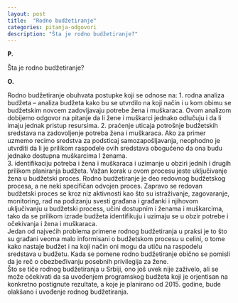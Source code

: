 ```yaml
---
layout: post
title:  "Rodno budžetiranje"
categories: pitanja-odgovori
description: "Šta je rodno budžetiranje?"
---
```


**P.**

Šta je rodno budžetiranje?


**O.**


<div class="justify">
Rodno budžetiranje obuhvata postupke koji se odnose na:
1. rodna analiza budžeta – analiza budžeta kako bu se utvrdilo na koji način i u kom obimu se budžetskim novcem zadovljavaju potrebe žena i muškaraca. Ovom analizom dobijemo odgovor na pitanje da li žene i muškarci jednako odlučuju i da li  imaju jednak pristup resursima.
2. praćenje uticaja potrošnje budžetskih sredstava na zadovoljenje potreba  žena i muškaraca. Ako za primer uzmemo recimo sredstva za podsticaj samozapošljavanja, neophodno je utvrditi da li je prilikom raspodele ovih sredstava obogućeno da ona budu jednako dostupna muškarcima I ženama.<br/>
3. identifikaciju potreba i žena i muškaraca i uzimanje u obziri jednih i drugih prilikom planiranja budžeta. Važan korak u ovom procesu jeste uključivanje žena u budžetski proces.
Rodno budžetiranje je deo redovnog budžetskog procesa, a ne neki specifičan odvojen proces. Zapravo se redovan budžetski proces se kroz niz aktivnosti kao što su istraživanje, zagovaranje, monitoring, rad na podizanju svesti građana i građanki i njihovom uključivanju u budžetski process, učini dostupnim i ženama i muškarcima, tako da se prilikom izrade budžeta identifikuju i uzimaju se u obzir potrebe i očekivanja i žena i muškaraca.<br/>
Jedan od najvećih problema primene rodnog budžetiranja u praksi je to što su građani veoma malo informisani o budžetskom procesu u celini, o tome kako nastaje budžet i na koji način oni mogu da utiču na raspodelu sredstava u budžetu. Kada se pomene rodno budžetiranje obično se pomisli da je reč o obezbeđivanju posebnih privilegija za žene.<br/>
Što se tiče rodnog budžetiranja u Srbiji, ono još uvek nije zaživelo, ali se može očekivati da sa uvođenjem programskog budžeta koji je orjentisan na konkretno postignute rezultate, a koje je planirano  od 2015. godine, bude olakšano i uvođenje rodnog budžetiranja.</div>
